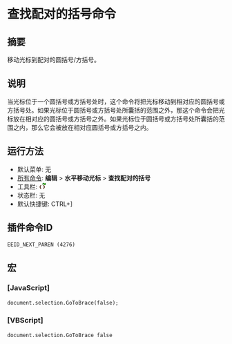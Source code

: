 # 查找配对的括号命令

## 摘要

移动光标到配对的圆括号/方括号。

## 说明

当光标位于一个圆括号或方括号处时，这个命令将把光标移动到相对应的圆括号或方括号处。如果光标位于圆括号或方括号处所囊括的范围之外，那这个命令会把光标放在相对应的圆括号或方括号之外。如果光标位于圆括号或方括号处所囊括的范围之内，那么它会被放在相对应圆括号或方括号之内。

## 运行方法

- 默认菜单: 无
- [所有命令](../tools/all_commands): **编辑** \> **水平移动光标**
\> **查找配对的括号**
- 工具栏: ![](../../images/nextparen.png)
- 状态栏: 无
- 默认快捷键: CTRL+\]

## 插件命令ID

```
EEID_NEXT_PAREN (4276)
```

## 宏

### \[JavaScript\]

```
document.selection.GoToBrace(false);
```

### \[VBScript\]

```
document.selection.GoToBrace false
```
